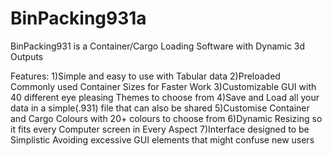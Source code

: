# BinPacking931a

BinPacking931 is a Container/Cargo Loading Software with Dynamic 3d Outputs

Features:
1)Simple and easy to use with Tabular data
2)Preloaded Commonly used Container Sizes for Faster Work
3)Customizable GUI with 40 different eye pleasing Themes to choose from
4)Save and Load all your data in a simple(.931) file that can also be shared
5)Customise Container and Cargo Colours with 20+ colours to choose from
6)Dynamic Resizing so it fits every Computer screen in Every Aspect
7)Interface designed to be Simplistic Avoiding excessive GUI elements that might confuse new users 
